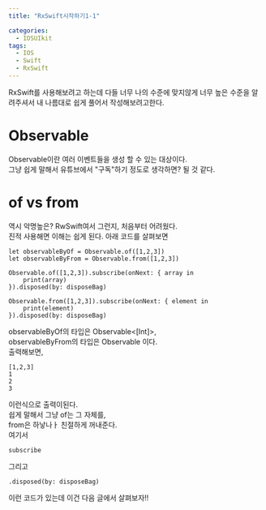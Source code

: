 ```yaml
---
title: "RxSwift시작하기1-1"

categories:
  - IOSUIkit
tags:
  - IOS
  - Swift
  - RxSwift
---
```


RxSwift를 사용해보려고 하는데 다들 너무 나의 수준에 맞지않게 너무 높은 수준을 알려주셔서 내 나름대로 쉽게 풀어서 작성해보려고한다.  

# Observable

Observable이란 여러 이벤트들을 생성 할 수 있는 대상이다.  
그냥 쉽게 말해서 유튜브에서 "구독"하기 정도로 생각하면? 될 것 같다.  


# of vs from
역시 악명높은? RwSwift여서 그런지, 처음부터 어려웠다.  
진적 사용해면 이해는 쉽게 된다.  아래 코드를 살펴보면  

~~~
let observableByOf = Observable.of([1,2,3])
let observableByFrom = Observable.from([1,2,3])

Observable.of([1,2,3]).subscribe(onNext: { array in
    print(array)
}).disposed(by: disposeBag)

Observable.from([1,2,3]).subscribe(onNext: { element in
    print(element)
}).disposed(by: disposeBag)
~~~
observableByOf의 타입은 Observable<[Int]>,  
observableByFrom의 타입은 Observable<Int> 이다.  
출력해보면,  
~~~
[1,2,3]
1
2
3
~~~
이런식으로 출력이된다.  
쉽게 말해서 그냥 of는 그 자체를,  
from은 하낳나ㅏ 친절하게 꺼내준다.  
여기서 
~~~
subscribe 
~~~
그리고
~~~
.disposed(by: disposeBag)
~~~
이런 코드가 있는데 이건 다음 글에서 살펴보자!!